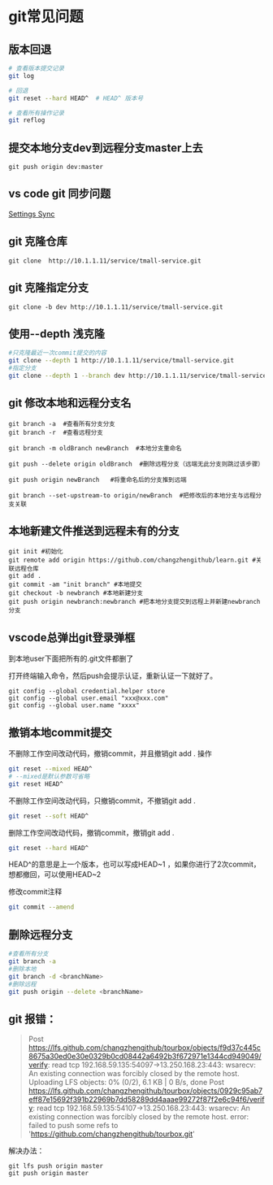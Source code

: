 # git常见问题

## 版本回退

```sh
# 查看版本提交记录
git log

# 回退
git reset --hard HEAD^  # HEAD^ 版本号

# 查看所有操作记录
git reflog
```

## 提交本地分支dev到远程分支master上去

```git
git push origin dev:master
```

## vs code git 同步问题

[Settings Sync](https://code.visualstudio.com/docs/editor/settings-sync)

## git 克隆仓库
```git
git clone  http://10.1.1.11/service/tmall-service.git
```

## git 克隆指定分支
```git
git clone -b dev http://10.1.1.11/service/tmall-service.git
```

## 使用--depth 浅克隆
```sh
#只克隆最近一次commit提交的内容
git clone --depth 1 http://10.1.1.11/service/tmall-service.git
#指定分支
git clone --depth 1 --branch dev http://10.1.1.11/service/tmall-service.git
```

## git 修改本地和远程分支名

```git
git branch -a  #查看所有分支分支
git branch -r  #查看远程分支

git branch -m oldBranch newBranch  #本地分支重命名

git push --delete origin oldBranch  #删除远程分支（远端无此分支则跳过该步骤）

git push origin newBranch   #将重命名后的分支推到远端

git branch --set-upstream-to origin/newBranch  #把修改后的本地分支与远程分支关联
```

## 本地新建文件推送到远程未有的分支

```git
git init #初始化
git remote add origin https://github.com/changzhengithub/learn.git #关联远程仓库
git add .
git commit -am "init branch" #本地提交
git checkout -b newbranch #本地新建分支
git push origin newbranch:newbranch #把本地分支提交到远程上并新建newbranch分支
```

## vscode总弹出git登录弹框

到本地user下面把所有的.git文件都删了

打开终端输入命令，然后push会提示认证，重新认证一下就好了。
```git
git config --global credential.helper store
git config --global user.email "xxx@xxx.com"
git config --global user.name "xxxx"
```

## 撤销本地commit提交

不删除工作空间改动代码，撤销commit，并且撤销git add . 操作
```sh
git reset --mixed HEAD^
# --mixed是默认参数可省略
git reset HEAD^
```

不删除工作空间改动代码，只撤销commit，不撤销git add . 
```sh
git reset --soft HEAD^
```

删除工作空间改动代码，撤销commit，撤销git add . 
```sh
git reset --hard HEAD^
```
HEAD^的意思是上一个版本，也可以写成HEAD~1 ，如果你进行了2次commit，想都撤回，可以使用HEAD~2

修改commit注释
```sh
git commit --amend
```

## 删除远程分支

```sh
#查看所有分支
git branch -a
#删除本地
git branch -d <branchName>
#删除远程
git push origin --delete <branchName>
```

## git 报错：

>Post https://lfs.github.com/changzhengithub/tourbox/objects/f9d37c445c8675a30ed0e30e0329b0cd08442a6492b3f672971e1344cd949049/verify: read tcp 192.168.59.135:54097->13.250.168.23:443: wsarecv: An existing connection was forcibly closed by the remote host.
Uploading LFS objects:   0% (0/2), 6.1 KB | 0 B/s, done
>Post https://lfs.github.com/changzhengithub/tourbox/objects/0929c95ab7eff87e15692f391b22969b7dd58289dd4aaae99272f87f2e6c94f6/verify: read tcp 192.168.59.135:54107->13.250.168.23:443: wsarecv: An existing connection was forcibly closed by the remote host.
>error: failed to push some refs to 'https://github.com/changzhengithub/tourbox.git'

解决办法：

```git
git lfs push origin master
git push origin master
```